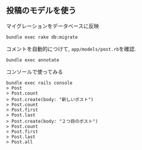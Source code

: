 ##  投稿のモデルを使う

マイグレーションをデータベースに反映

```
bundle exec rake db:migrate
```

コメントを自動的につけて, `app/models/post.rb`を確認.

```
bundle exec annotate
```

コンソールで使ってみる

```
bundle exec rails console
> Post
> Post.count
> Post.create(body: "新しいポスト")
> Post.count
> Post.first
> Post.last
> Post.create(body: "２つ目のポスト")
> Post.count
> Post.first
> Post.last
> Post.all
```

